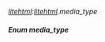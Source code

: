 _[litehtml](../../modules/litehtml/litehtml-module.md):[litehtml](../../modules/litehtml/litehtml-module.md).media\_type_
##### Enum media\_type
